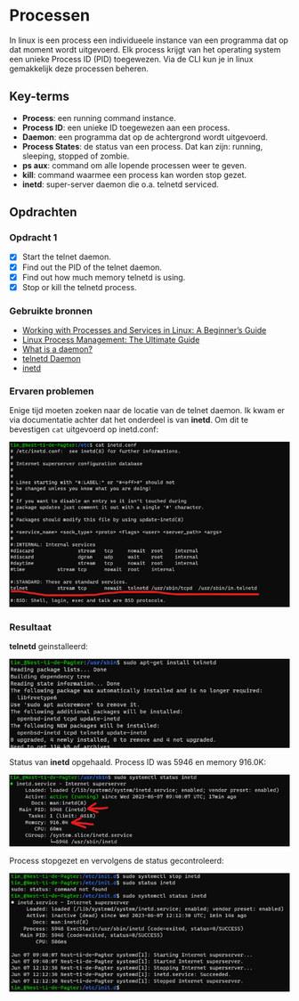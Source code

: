 # Processen
In linux is een process een individueele instance van een programma dat op dat moment wordt uitgevoerd. Elk process krijgt van het operating system een unieke Process ID (PID) toegewezen. Via de CLI kun je in linux gemakkelijk deze processen beheren.

## Key-terms
- **Process**: een running command instance.
- **Process ID**: een unieke ID toegewezen aan een process.
- **Daemon**: een programma dat op de achtergrond wordt uitgevoerd.
- **Process States**: de status van een process. Dat kan zijn: running, sleeping, stopped of zombie.
- **ps aux**: command om alle lopende processen weer te geven.
- **kill**: command waarmee een process kan worden stop gezet.
- **inetd**: super-server daemon die o.a. telnetd serviced.

## Opdrachten

### Opdracht 1
- [x] Start the telnet daemon.
- [x] Find out the PID of the telnet daemon.
- [x] Find out how much memory telnetd is using.
- [x] Stop or kill the telnetd process.

### Gebruikte bronnen
- [Working with Processes and Services in Linux: A Beginner’s Guide](https://tecadmin.net/working-with-processes-and-services-in-linux-a-beginners-guide/)
- [Linux Process Management: The Ultimate Guide](https://www.makeuseof.com/linux-process-management/)
- [What is a daemon?](https://www.techtarget.com/whatis/definition/daemon)
- [telnetd Daemon](https://www.ibm.com/docs/en/aix/7.2?topic=t-telnetd-daemon)
- [inetd](https://en.wikipedia.org/wiki/Inetd)

### Ervaren problemen
Enige tijd moeten zoeken naar de locatie van de telnet daemon. Ik kwam er via documentatie achter dat het onderdeel is van **inetd**. Om dit te bevestigen `cat` uitgevoerd op inetd.conf:

![telnetd in inetd](../00_includes/week_01_images/screen21.png)

### Resultaat

**telnetd** geinstalleerd:

![telnetd](../00_includes/week_01_images/screen18.png)

Status van **inetd** opgehaald. Process ID was 5946 en memory 916.0K:

![systemctl](../00_includes/week_01_images/screen19.png)

Process stopgezet en vervolgens de status gecontroleerd:

![stop](../00_includes/week_01_images/screen20.png)